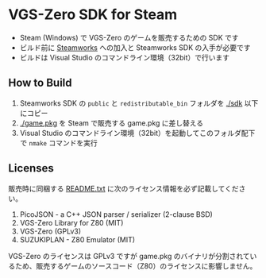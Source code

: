 # VGS-Zero SDK for Steam

- Steam (Windows) で VGS-Zero のゲームを販売するための SDK です
- ビルド前に [Steamworks](https://partner.steamgames.com/) への加入と Steamworks SDK の入手が必要です
- ビルドは Visual Studio のコマンドライン環境（32bit）で行います

## How to Build

1. Steamworks SDK の `public` と `redistributable_bin` フォルダを [./sdk](./sdk) 以下にコピー
2. [./game.pkg](./game.pkg) を Steam で販売する game.pkg に差し替える
3. Visual Studio のコマンドライン環境（32bit）を起動してこのフォルダ配下で `nmake` コマンドを実行

## Licenses

販売時に同梱する [README.txt](./README.txt) に次のライセンス情報を必ず記載してください。

1. PicoJSON - a C++ JSON parser / serializer (2-clause BSD)
2. VGS-Zero Library for Z80 (MIT)
3. VGS-Zero (GPLv3)
4. SUZUKIPLAN - Z80 Emulator (MIT)

VGS-Zero のライセンスは GPLv3 ですが game.pkg のバイナリが分割されているため、販売するゲームのソースコード（Z80）のライセンスに影響しません。
